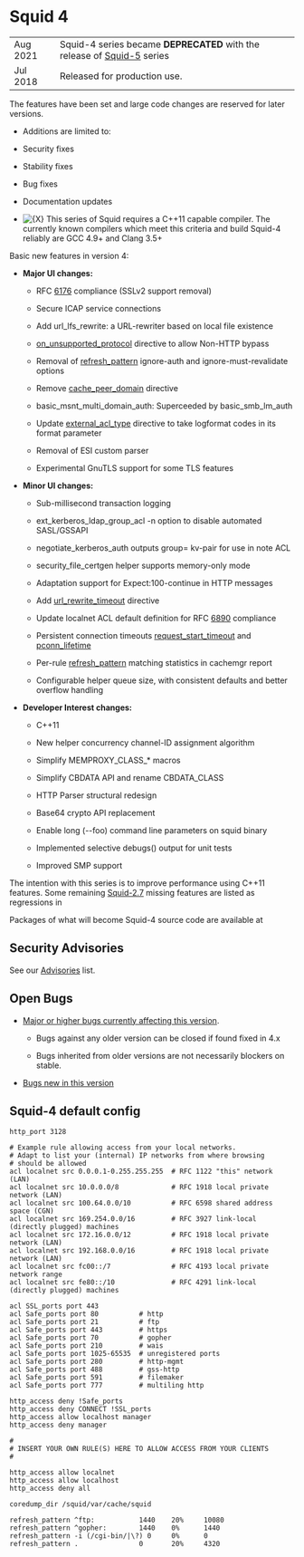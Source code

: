 # Squid 4

|          |                                                                                                                                      |
| -------- | ------------------------------------------------------------------------------------------------------------------------------------ |
| Aug 2021 | Squid-4 series became **DEPRECATED** with the release of [Squid-5](/Squid-5#) series |
| Jul 2018 | Released for production use.                                                                                                         |

The features have been set and large code changes are reserved for later
versions.

  - Additions are limited to:

  - Security fixes

  - Stability fixes

  - Bug fixes

  - Documentation updates

  - ![{X}](https://wiki.squid-cache.org/wiki/squidtheme/img/icon-error.png)
    This series of Squid requires a C++11 capable compiler. The
    currently known compilers which meet this criteria and build Squid-4
    reliably are GCC 4.9+ and Clang 3.5+

Basic new features in version 4:

  - **Major UI changes:**
    
      - RFC [6176](https://tools.ietf.org/rfc/rfc6176#) compliance
        (SSLv2 support removal)
    
      - Secure ICAP service connections
    
      - Add url\_lfs\_rewrite: a URL-rewriter based on local file
        existence
    
      - [on\_unsupported\_protocol](http://www.squid-cache.org/Doc/config/on_unsupported_protocol#)
        directive to allow Non-HTTP bypass
    
      - Removal of
        [refresh\_pattern](http://www.squid-cache.org/Doc/config/refresh_pattern#)
        ignore-auth and ignore-must-revalidate options
    
      - Remove
        [cache\_peer\_domain](http://www.squid-cache.org/Doc/config/cache_peer_domain#)
        directive
    
      - basic\_msnt\_multi\_domain\_auth: Superceeded by
        basic\_smb\_lm\_auth
    
      - Update
        [external\_acl\_type](http://www.squid-cache.org/Doc/config/external_acl_type#)
        directive to take logformat codes in its format parameter
    
      - Removal of ESI custom parser
    
      - Experimental GnuTLS support for some TLS features

  - **Minor UI changes:**
    
      - Sub-millisecond transaction logging
    
      - ext\_kerberos\_ldap\_group\_acl -n option to disable automated
        SASL/GSSAPI
    
      - negotiate\_kerberos\_auth outputs group= kv-pair for use in note
        ACL
    
      - security\_file\_certgen helper supports memory-only mode
    
      - Adaptation support for Expect:100-continue in HTTP messages
    
      - Add
        [url\_rewrite\_timeout](http://www.squid-cache.org/Doc/config/url_rewrite_timeout#)
        directive
    
      - Update localnet ACL default definition for RFC
        [6890](https://tools.ietf.org/rfc/rfc6890#) compliance
    
      - Persistent connection timeouts
        [request\_start\_timeout](http://www.squid-cache.org/Doc/config/request_start_timeout#)
        and
        [pconn\_lifetime](http://www.squid-cache.org/Doc/config/pconn_lifetime#)
    
      - Per-rule
        [refresh\_pattern](http://www.squid-cache.org/Doc/config/refresh_pattern#)
        matching statistics in cachemgr report
    
      - Configurable helper queue size, with consistent defaults and
        better overflow handling

  - **Developer Interest changes:**
    
      - C++11
    
      - New helper concurrency channel-ID assignment algorithm
    
      - Simplify MEMPROXY\_CLASS\_\* macros
    
      - Simplify CBDATA API and rename CBDATA\_CLASS
    
      - HTTP Parser structural redesign
    
      - Base64 crypto API replacement
    
      - Enable long (--foo) command line parameters on squid binary
    
      - Implemented selective debugs() output for unit tests
    
      - Improved SMP support

The intention with this series is to improve performance using C++11
features. Some remaining
[Squid-2.7](/Squid-2.7#)
missing features are listed as regressions in
[](http://www.squid-cache.org/Versions/v4/RELEASENOTES.html#ss5.1)

Packages of what will become Squid-4 source code are available at
[](http://www.squid-cache.org/Versions/v4/)

## Security Advisories

See our [Advisories](http://www.squid-cache.org/Advisories/) list.

## Open Bugs

  - [Major or higher bugs currently affecting this
    version](http://bugs.squid-cache.org/buglist.cgi?bug_id_type=anyexact&bug_severity=blocker&bug_severity=critical&bug_severity=major&bug_status=UNCONFIRMED&bug_status=NEW&bug_status=ASSIGNED&bug_status=REOPENED&chfieldto=Now&product=Squid&query_format=advanced&columnlist=bug_severity%2Cversion%2Cop_sys%2Cshort_desc&order=version%20DESC%2Cbug_severity%2Cbug_id&o2=equals&v2=unspecified&f1=version&o1=lessthaneq&v1=4).
    
      - Bugs against any older version can be closed if found fixed in
        4.x
    
      - Bugs inherited from older versions are not necessarily blockers
        on stable.

<!-- end list -->

  - [Bugs new in this
    version](http://bugs.squid-cache.org/buglist.cgi?query_format=advanced&product=Squid&version=4&bug_status=UNCONFIRMED&bug_status=NEW&bug_status=ASSIGNED&bug_status=REOPENED&bug_severity=blocker&bug_severity=critical&bug_severity=major&bug_severity=normal&bug_severity=minor&emailtype1=substring&email1=&emailtype2=substring&email2=&bugidtype=include&columnlist=bug_severity%2Cversion%2Cop_sys%2Cshort_desc&list_id=917&order=version%20DESC%2Cbug_severity%2Cbug_id)

## Squid-4 default config

    http_port 3128
    
    # Example rule allowing access from your local networks.
    # Adapt to list your (internal) IP networks from where browsing
    # should be allowed
    acl localnet src 0.0.0.1-0.255.255.255  # RFC 1122 "this" network (LAN)
    acl localnet src 10.0.0.0/8             # RFC 1918 local private network (LAN)
    acl localnet src 100.64.0.0/10          # RFC 6598 shared address space (CGN)
    acl localnet src 169.254.0.0/16         # RFC 3927 link-local (directly plugged) machines
    acl localnet src 172.16.0.0/12          # RFC 1918 local private network (LAN)
    acl localnet src 192.168.0.0/16         # RFC 1918 local private network (LAN)
    acl localnet src fc00::/7               # RFC 4193 local private network range
    acl localnet src fe80::/10              # RFC 4291 link-local (directly plugged) machines
    
    acl SSL_ports port 443
    acl Safe_ports port 80          # http
    acl Safe_ports port 21          # ftp
    acl Safe_ports port 443         # https
    acl Safe_ports port 70          # gopher
    acl Safe_ports port 210         # wais
    acl Safe_ports port 1025-65535  # unregistered ports
    acl Safe_ports port 280         # http-mgmt
    acl Safe_ports port 488         # gss-http
    acl Safe_ports port 591         # filemaker
    acl Safe_ports port 777         # multiling http
    
    http_access deny !Safe_ports
    http_access deny CONNECT !SSL_ports
    http_access allow localhost manager
    http_access deny manager
    
    #
    # INSERT YOUR OWN RULE(S) HERE TO ALLOW ACCESS FROM YOUR CLIENTS
    #
    
    http_access allow localnet
    http_access allow localhost
    http_access deny all
    
    coredump_dir /squid/var/cache/squid
    
    refresh_pattern ^ftp:           1440    20%     10080
    refresh_pattern ^gopher:        1440    0%      1440
    refresh_pattern -i (/cgi-bin/|\?) 0     0%      0
    refresh_pattern .               0       20%     4320
